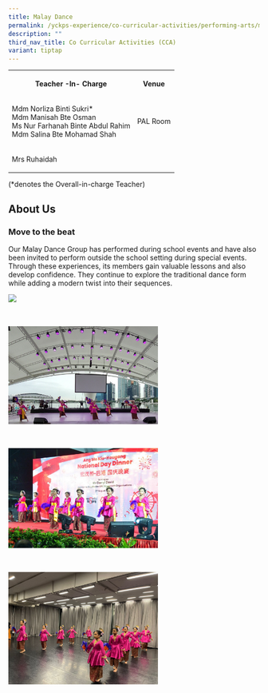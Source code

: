 ```yaml
---
title: Malay Dance
permalink: /yckps-experience/co-curricular-activities/performing-arts/malay-dance/
description: ""
third_nav_title: Co Curricular Activities (CCA)
variant: tiptap
---
```

<table>
<tbody>
<tr>
<th rowspan="1" colspan="1">
<p>Teacher -In- Charge</p>
</th>
<th rowspan="1" colspan="1">
<p>Venue</p>
</th>
</tr>
<tr>
<td rowspan="1" colspan="1">
<p>Mdm Norliza Binti Sukri*
<br>Mdm Manisah Bte Osman
<br>Ms Nur Farhanah Binte Abdul Rahim
<br>Mdm Salina Bte Mohamad Shah</p>
</td>
<td rowspan="1" colspan="1">
<p>PAL Room</p>
</td>
</tr>
<tr>
<td rowspan="1" colspan="1">
<p>Mrs Ruhaidah</p>
</td>
<td rowspan="1" colspan="1">
<p></p>
</td>
</tr>
</tbody>
</table>
<p>(*denotes the Overall-in-charge Teacher)&nbsp;</p>
<h2>About Us</h2>
<h3><strong>Move to the beat</strong></h3>
<p>Our Malay Dance Group has performed during school events and have also
been invited to perform outside the school setting during special events.
Through these experiences, its members gain valuable lessons and also develop
confidence. They continue to explore the traditional dance form while adding
a modern twist into their sequences.</p>
<div class="isomer-image-wrapper">
<img style="width:300px;height:auto;" height="auto" width="100%" src="/images/2023/CCA/malay%20dance%20-%202023%20(1)%20-%20yu%20xin%20stella.jpg">
</div>
<p>
<br>
</p>
<div class="isomer-image-wrapper">
<img style="width:300px;height:auto;" height="auto" width="100%" src="/images/2023/CCA/malay%20dance%20-%20esplanade%20-%20yu%20xin%20stella.jpg">
</div>
<p>
<br>
</p>
<div class="isomer-image-wrapper">
<img style="width:300px;height:auto;" height="auto" width="100%" src="/images/2023/CCA/malay%20dance%20-%20ndd%202022%20-%20yu%20xin%20stella.jpeg">
</div>
<p>
<br>
</p>
<div class="isomer-image-wrapper">
<img style="width:300px;height:auto;" height="auto" width="100%" src="/images/2023/CCA/malay%20dance%201%20-%20yu%20xin%20stella.jpeg">
</div>
<p></p>